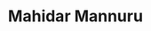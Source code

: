 ---
title: Mahidar Mannuru
layout: fellow
img: https://avatars.githubusercontent.com/u/81514511?v=4
location: Thatiparthi, IN
email: x@x.x
linkedin: xx
twitter: xx
github: xx
description: xx
university: xx
interests: xx
programming-languages: xx
---